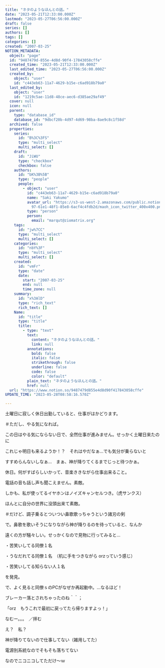 ```yaml
---
title: "ネタのようなほんとの話。"
date: "2023-05-21T12:33:00.000Z"
lastmod: "2023-05-27T06:56:00.000Z"
draft: false
series: []
authors: []
tags: []
categories: []
created: "2007-03-25"
NOTION_METADATA:
  object: "page"
  id: "9487479d-855e-4d8d-90f4-17843058cffe"
  created_time: "2023-05-21T12:33:00.000Z"
  last_edited_time: "2023-05-27T06:56:00.000Z"
  created_by:
    object: "user"
    id: "c443eb63-11a7-4629-b15e-c6ad918b79a0"
  last_edited_by:
    object: "user"
    id: "1219c5ae-11d8-48ce-aec6-d385ae29af49"
  cover: null
  icon: null
  parent:
    type: "database_id"
    database_id: "9dbcf20b-4d97-4d69-98ba-8ae9c8c1f58d"
  archived: false
  properties:
    series:
      id: "B%3C%3FS"
      type: "multi_select"
      multi_select: []
    draft:
      id: "JiWU"
      type: "checkbox"
      checkbox: false
    authors:
      id: "bK%3B%5B"
      type: "people"
      people:
        - object: "user"
          id: "c443eb63-11a7-4629-b15e-c6ad918b79a0"
          name: "Saki Yakumo"
          avatar_url: "https://s3-us-west-2.amazonaws.com/public.notion-static.com/3ad1c4\
            97-61e1-48f1-85e8-6acf4c4fdb2d/maoh_icon_twitter_400x400.png"
          type: "person"
          person:
            email: "marqut@ziomatrix.org"
    tags:
      id: "jw%7CC"
      type: "multi_select"
      multi_select: []
    categories:
      id: "nbY%3F"
      type: "multi_select"
      multi_select: []
    created:
      id: "vmFr"
      type: "date"
      date:
        start: "2007-03-25"
        end: null
        time_zone: null
    summary:
      id: "x%3AlD"
      type: "rich_text"
      rich_text: []
    Name:
      id: "title"
      type: "title"
      title:
        - type: "text"
          text:
            content: "ネタのようなほんとの話。"
            link: null
          annotations:
            bold: false
            italic: false
            strikethrough: false
            underline: false
            code: false
            color: "default"
          plain_text: "ネタのようなほんとの話。"
          href: null
  url: "https://www.notion.so/9487479d855e4d8d90f417843058cffe"
UPDATE_TIME: "2023-05-28T08:58:16.570Z"

---
```

<link rel="stylesheet" href="https://cdn.jsdelivr.net/npm/katex@0.16.2/dist/katex.min.css" integrity="sha384-bYdxxUwYipFNohQlHt0bjN/LCpueqWz13HufFEV1SUatKs1cm4L6fFgCi1jT643X" crossorigin="anonymous">


土曜日に寂しく休日出勤していると、仕事がはかどります。


＃ただし、やる気になれば。


この日はやる気にならない日で、全然仕事が進みません。せっかく土曜日来たのに


これじゃ明日も来るようか！？　それはやだなぁ…でも気分が乗らないと


すすめらんないしなぁ…　まぁ、神が降りてくるまでじっと待つかぁ。


休日。何がすばらしいかって、音楽ききながら仕事出来ること。


電話の音も話し声も聞こえません。素敵。


しかも、私が使ってるイヤホンはノイズキャンセルつき。（虎サンクス）


ほんとに自分の世界に没頭出来て素敵。


＃だけど、調子乗るとついつい鼻歌歌っちゃうという諸刃の剣


で。鼻歌を歌いそうになりながら神が降りるのを待っていると、なんか


遠くの方が騒々しい。せっかくなので見物に行ってみると…


・苦笑いしてる同僚１名


・うなだれてる同僚１名　（机に手をつきながら orzっていう感じ）


・苦笑いしてる知らない人１名


を発見。


で、よく見ると同僚ｓのPCがなぜか再起動中。…なるほど！


ブレーカー落とされちゃったのね＾＾；


「orz　もうこれで最初に戻ってたら帰りますよっ！」


なむー。。。　／拝む


え？　私？


神が降りてないので仕事してない（雑用してた）


電源別系統なのでそもそも落ちてない


なのでニコニコしてただけ～ｗ


